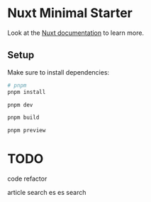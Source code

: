 # Nuxt Minimal Starter

Look at the [Nuxt documentation](https://nuxt.com/docs/getting-started/introduction) to learn more.

## Setup

Make sure to install dependencies:

```bash
# pnpm
pnpm install

pnpm dev

pnpm build

pnpm preview
```

# TODO
code refactor

article search es
es search